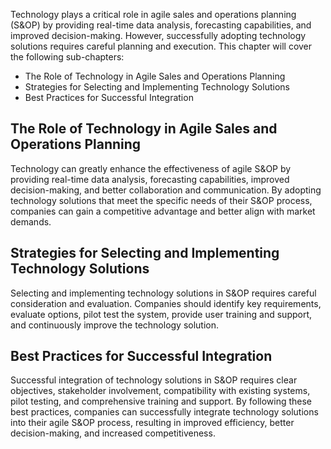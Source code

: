 
Technology plays a critical role in agile sales and operations planning (S&OP) by providing real-time data analysis, forecasting capabilities, and improved decision-making. However, successfully adopting technology solutions requires careful planning and execution. This chapter will cover the following sub-chapters:

* The Role of Technology in Agile Sales and Operations Planning
* Strategies for Selecting and Implementing Technology Solutions
* Best Practices for Successful Integration

The Role of Technology in Agile Sales and Operations Planning
-------------------------------------------------------------

Technology can greatly enhance the effectiveness of agile S&OP by providing real-time data analysis, forecasting capabilities, improved decision-making, and better collaboration and communication. By adopting technology solutions that meet the specific needs of their S&OP process, companies can gain a competitive advantage and better align with market demands.

Strategies for Selecting and Implementing Technology Solutions
--------------------------------------------------------------

Selecting and implementing technology solutions in S&OP requires careful consideration and evaluation. Companies should identify key requirements, evaluate options, pilot test the system, provide user training and support, and continuously improve the technology solution.

Best Practices for Successful Integration
-----------------------------------------

Successful integration of technology solutions in S&OP requires clear objectives, stakeholder involvement, compatibility with existing systems, pilot testing, and comprehensive training and support. By following these best practices, companies can successfully integrate technology solutions into their agile S&OP process, resulting in improved efficiency, better decision-making, and increased competitiveness.
